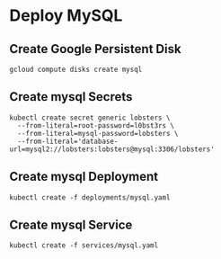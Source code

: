 # Deploy MySQL

## Create Google Persistent Disk

```
gcloud compute disks create mysql
```

## Create mysql Secrets

```
kubectl create secret generic lobsters \
  --from-literal=root-password=l0bst3rs \
  --from-literal=mysql-password=lobsters \
  --from-literal='database-url=mysql2://lobsters:lobsters@mysql:3306/lobsters'
```

## Create mysql Deployment

```
kubectl create -f deployments/mysql.yaml 
```

## Create mysql Service

```
kubectl create -f services/mysql.yaml
```
